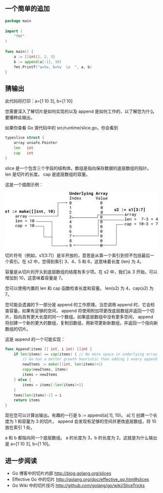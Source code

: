 ## 一个简单的追加

```go
package main

import (
    "fmt"
)

func main() {
    a := []int{1, 2, 3}
    b := append(a[:1], 10)
    fmt.Printf("a=%v, b=%v  \n  ", a, b)
}
```

## 猜输出

此代码将打印：a=[1 10 3], b=[1 10]


您需要深入了解切片是如何实现的以及 append 是如何工作的，以了解您为什么要播种此输出。

如果你查看 Go 源代码中的 src/runtime/slice.go，你会看到

```go
typeslice struct {
    array unsafe.Pointer
    len   int
    cap   int
}
```

slice 是一个包含三个字段的结构体。数组是指向保存数据的底层数组的指针。 len 是切片的长度。 cap 是底层数组的容量。

这是一个插图示例：

![](./images/01.png)

切片符号（例如，s1[3:7]）是半开放的，意思是从第一个索引到但不包括最后一个索引。在 s2 中，您得到索引 3、4、5 和 6，这意味着长度 (len) 为 4。

容量是从切片的开头到底层数组的结尾有多少项。在 s2 中，我们从 3 开始，可以增加到 10，这意味着容量是 7。

您可以使用内置的 len 和 cap 函数检查长度和容量。 len(s2) 为 4，cap(s2) 为 7。

您可能会遗漏的下一部分是 append 的工作原理。当您调用 append 时，它会检查容量。如果有足够的空间， append 将使用附加项更改底层数组并返回一个切片，指向具有更大长度的同一个数组。如果底层数组中没有更多空间， append 将创建一个新的更大的数组，复制旧数组，用新项更新新数组，并返回一个指向新数组的切片。

这是 append 的一个可能实现：

```go
func Append(items [] int, i int) []int {
    if len(items) == cap(items) { // No more space in underlying array
        // Go has a better growth heuristic than adding 1 every append
        newItems := make([]int, len(items)+1)
        copy(newItems, items)
        items = newItems
    } else {
        items = items[:len(items)+1]
    }
    tems[len(items)-1] = i
    return items
}
```

现在您可以计算出输出。有趣的一行是 b := append(a[:1], 10)。 a[:1] 创建一个长度为 1 和容量为 3 的切片。 append 会发现有足够的空间并更改底层数组，将 10 放在索引 1 处。

a 和 b 都指向同一个底层数组。 a 的长度为 3，b 的长度为 2。这就是为什么输出是 a=[1 10 3], b=[1 10]。

## 进一步阅读

- Go 博客中的切片内部
    http://blog.golang.org/slices
- Effective Go 中的切片
    http://golang.org/doc/effective_go.html#slices
- Go Wiki 中的切片技巧
    http://github.com/golang/go/wiki/SliceTricks